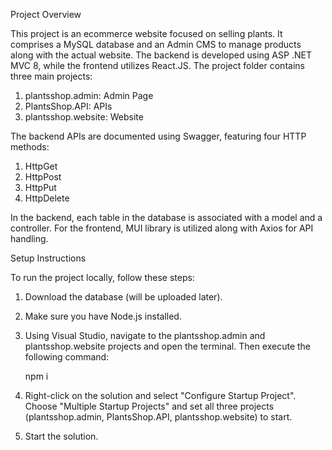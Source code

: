 Project Overview

This project is an ecommerce website focused on selling plants. It comprises a MySQL database and an Admin CMS to manage products along with the actual website. The backend is developed using ASP .NET MVC 8, while the frontend utilizes React.JS. The project folder contains three main projects:

1. plantsshop.admin: Admin Page
2. PlantsShop.API: APIs
3. plantsshop.website: Website
   
The backend APIs are documented using Swagger, featuring four HTTP methods:

1. HttpGet
2. HttpPost
3. HttpPut
4. HttpDelete
   
In the backend, each table in the database is associated with a model and a controller. For the frontend, MUI library is utilized along with Axios for API handling.

Setup Instructions

To run the project locally, follow these steps:

1. Download the database (will be uploaded later).
2. Make sure you have Node.js installed.
3. Using Visual Studio, navigate to the plantsshop.admin and plantsshop.website projects and open the terminal. Then execute the following command:
   
      npm i 

5. Right-click on the solution and select "Configure Startup Project". Choose "Multiple Startup Projects" and set all three projects (plantsshop.admin, PlantsShop.API, plantsshop.website) to start.
6. Start the solution.
